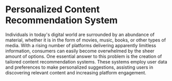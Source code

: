# Personalized Content Recommendation System
Individuals in today's digital world are surrounded by an abundance of material, whether it is in the form of movies, music, books, or other types of media.  With a rising number of platforms delivering apparently limitless information, consumers can easily become overwhelmed by the sheer amount of options.  One essential answer to this problem is the creation of tailored content recommendation systems.  These systems employ user data and preferences to make personalized suggestions, assisting users in discovering relevant content and increasing platform engagement.

